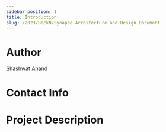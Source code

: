 ```yaml
---
sidebar_position: 1
title: Introduction
slug: /2023/BeckN/Synapse Architecture and Design Document
---
```



# Author
Shashwat Anand

# Contact Info
<!-- - [Email](mailto:) -->
<!-- - [Linked In]() -->
<!-- - [GitHub]() -->

# Project Description

